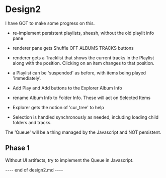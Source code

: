 # Design2

I have GOT to make some progress on this.

- re-implement persistent playlists, sheesh,
  without the old playlit info pane
- renderer pane gets Shuffle OFF ALBUMS TRACKS buttons
- renderer gets a Tracklist that shows the current tracks in the Playlist
  along with the position.  Clicking on an item changes to that position.
- a Playlist can be 'suspended' as before, with items being played 'immediately'.

- Add Play and Add buttons to the Explorer Album Info
- rename Album Info to Folder Info. These will act on Selected Items
- Explorer gets the notion of 'cur_tree' to help
- Selection is handled synchronously as needed, including
  loading child folders and tracks.


The 'Queue' will be a thing managed by the Javascript and
NOT persistent.



## Phase 1

Without UI artifacts, try to implement the Queue in Javascript.





---- end of design2.md ----
